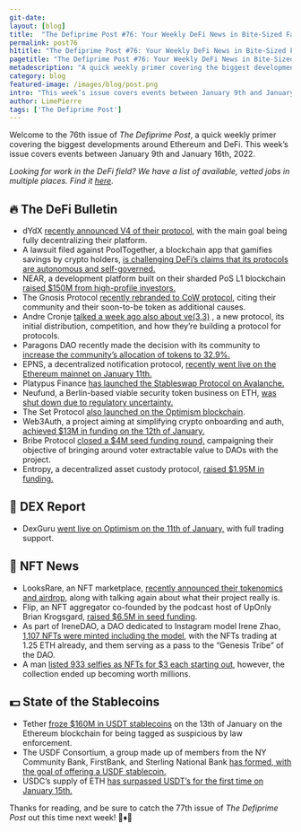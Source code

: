 ```yaml
---
git-date:
layout: [blog]
title:  "The Defiprime Post #76: Your Weekly DeFi News in Bite-Sized Fashion"
permalink: post76
h1title: "The Defiprime Post #76: Your Weekly DeFi News in Bite-Sized Fashion"
pagetitle: "The Defiprime Post #76: Your Weekly DeFi News in Bite-Sized Fashion"
metadescription: "A quick weekly primer covering the biggest developments around Ethereum and DeFi. This week’s issue covers events between January 9th and January 16th, 2022"
category: blog
featured-image: /images/blog/post.png
intro: "This week’s issue covers events between January 9th and January 16th, 2022"
author: LimePierre
tags: ['The Defiprime Post']
---
```


Welcome to the 76th issue of _The Defiprime Post_, a quick weekly primer covering the biggest developments around Ethereum and DeFi. This week’s issue covers events between January 9th and January 16th, 2022.

_Looking for work in the DeFi field? We have a list of available, vetted jobs in multiple places. Find it [here](https://defiprime.pallet.xyz/jobs)._


## 🔥 The DeFi Bulletin

* dYdX [recently announced V4 of their protocol](https://dydx.exchange/blog/v4-full-decentralization?s=09), with the main goal being fully decentralizing their platform. 
* A lawsuit filed against PoolTogether, a blockchain app that gamifies savings by crypto holders, [is challenging DeFi’s claims that its protocols are autonomous and self-governed. ](https://www.wsj.com/articles/crypto-savings-lawsuit-puts-principles-of-defi-to-the-test-11642069806?mod=hp_minor_pos10)
* NEAR, a development platform built on their sharded PoS L1 blockchain [raised $150M from high-profile investors.](https://www.coindesk.com/business/2022/01/13/near-raises-150m-from-major-crypto-investment-firms/) 
* The Gnosis Protocol [recently rebranded to CoW protocol](https://cow-protocol.medium.com/gnosis-protocol-turns-cow-protocol-481c9fa90bb2), citing their community and their soon-to-be token as additional causes. 
* Andre Cronje [talked a week ago also about ve(3,3)](https://andrecronje.medium.com/ve-3-3-curves-initial-distribution-competition-building-a-protocol-for-protocols-79a1ff1cf1a1) , a new protocol, its initial distribution, competition, and how they’re building a protocol for protocols. 
* Paragons DAO recently made the decision with its community to [increase the community’s allocation of tokens to 32.9%. ](https://medium.com/@ParagonsDAO/were-increasing-the-community-allocation-of-tokens-to-32-9-4ad382c429ed)
* EPNS, a decentralized notification protocol, [recently went live on the Ethereum mainnet on January 11th.](https://medium.com/ethereum-push-notification-service/the-epns-mainnet-is-here-470faec0c01)  
* Platypus Finance [has launched the Stableswap Protocol on Avalanche. ](https://medium.com/avalancheavax/platypus-finance-launches-stableswap-protocol-on-avalanche-e781ee08314f)
* Neufund, a Berlin-based viable security token business on ETH, [was shut down due to regulatory uncertainty. ](https://www.coindesk.com/layer2/2022/01/10/why-were-shutting-our-successful-fundraising-platform/)
* The Set Protocol [also launched on the Optimism blockchain](https://medium.com/set-protocol/set-protocol-live-on-optimism-enabling-structured-products-on-layer-2-78361a0c86a1). 
* Web3Auth, a project aiming at simplifying crypto onboarding and auth, [achieved $13M in funding on the 12th of January. ](https://techcrunch.com/2022/01/12/web3auth-secures-13m-to-drive-mass-adoption-of-web3-apps-and-wallets-through-non-custodial-authentication-infrastructure/)
* Bribe Protocol [closed a $4M seed funding round,](https://medium.com/bribe-protocol/bribe-closes-4m-seed-round-to-bring-voter-extractable-value-vev-to-daos-6c97e937c378?s=09) campaigning their objective of bringing around voter extractable value to DAOs with the project. 
* Entropy, a decentralized asset custody protocol, [raised $1.95M in funding.](https://medium.com/@entropydotxyz/entropy-raises-1-95m-to-build-trustless-decentralized-asset-custody-8e7a14f3a3be) 


## 💱 DEX Report

* DexGuru [went live on Optimism on the 11th of January,](https://twitter.com/dexguru/status/1480940344866795520) with full trading support. 


## 💎 NFT News

* LooksRare, an NFT marketplace, [recently announced their tokenomics and airdrop](https://docs.looksrare.org/blog/launch-post), along with talking again about what their project really is. 
* Flip, an NFT aggregator co-founded by the podcast host of UpOnly Brian Krogsgard, [raised $6.5M in seed funding](https://www.theblockcrypto.com/post/129748/nft-aggregator-flip-raises-6-5-million-in-seed-funding?s=09). 
* As part of IreneDAO, a DAO dedicated to Instagram model Irene Zhao, [1,107 NFTs were minted including the model](https://cryptobriefing.com/instagram-model-launched-dao-web3-social-media/), with the NFTs trading at 1.25 ETH already, and them serving as a pass to the “Genesis Tribe” of the DAO.
* A man [listed 933 selfies as NFTs for $3 each starting out](https://www.theblockcrypto.com/linked/130057/man-sells-933-selfies-as-nfts-for-3-each-and-the-collections-now-worth-millions), however, the collection ended up becoming worth millions. 


## 💵 State of the Stablecoins

* Tether [froze $160M in USDT stablecoins](https://www.coindesk.com/markets/2022/01/13/tether-freezes-160m-of-usdt-stablecoin-on-ethereum-blockchain/) on the 13th of January on the Ethereum blockchain for being tagged as suspicious by law enforcement.  
* The USDF Consortium, a group made up of members from the NY Community Bank, FirstBank, and Sterling National Bank [has formed, with the goal of offering a USDF stablecoin.](https://www.coindesk.com/business/2022/01/12/us-banks-form-group-to-offer-usdf-stablecoin/)
* USDC’s supply of ETH [has surpassed USDT’s for the first time on January 15th.](https://www.theblockcrypto.com/post/130342/usdc-supply-on-ethereum-surpasses-usdt-first-time) 

Thanks for reading, and be sure to catch the 77th issue of _The Defiprime Post_ out this time next week! 👋♦️👋